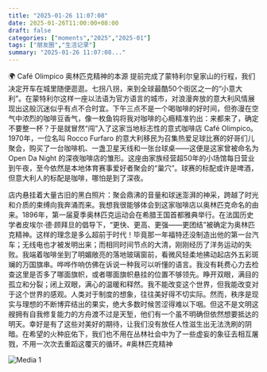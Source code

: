 ```yaml
---
title: "2025-01-26 11:07:08"
date: 2025-01-26T11:00:00+08:00
draft: false
categories: ["moments","2025","2025-01"]
tags: ["朋友圈","生活记录"]
summary: "2025-01-26 11:07:08..."
---
```


🌍 Café Olimpico 奥林匹克精神的本源
​
提前完成​了蒙特利尔皇家山的行程，我们决定开车在城里随便逛逛。七拐八拐，来到全球最酷50个街区之一的“小意大利”。在蒙特利尔这样一座以法语为官方语言的城市，对浪漫奔放的意大利风情展现出这般沉迷似乎有点不合时宜。下午三点不是一个喝咖啡的好时间，但弥漫在空气中浓烈的咖啡豆香气，像一枚鱼钩将我对咖啡的心瘾精准钓出：来都来了，确定不要整一杯？
​
​于是就冒然“闯”入了这家当地标志性的意式咖啡店 Café Olimpico。1970年，一位名叫 Rocco Furfaro 的意大利移民为召集热爱足球比赛的好哥们儿聚会，购买了一台咖啡机、一盏卫星天线和一张台球桌——这便是这家曾被命名为 Open Da Night 的深夜咖啡店的雏形。这座由家族经营超50年的小场馆每日营业到午夜，至今依然是本地体育赛事爱好者聚会的“巢穴”。球赛的标配或许是啤酒，但意大利人的标配是咖啡，哪怕是到了深夜。

​店内悬挂着大量古旧的黑白照片：聚会鼎沸的音量和球迷澎湃的神采，跨越了时光和介质的束缚向我奔涌而来。我想我很能够体会到这家咖啡店以奥林匹克命名的由来。1896年，第一届夏季奥林匹克运动会在希腊王国首都雅典举行。在法国历史学者皮埃尔·德·顾拜旦的倡导下，“更快、更高、更强——更团结”被确定为奥林匹克精神。这样的理念是多么超前于时代！毕竟那一年福特还没制造出他的第一台汽车；无线电也才被发明出来；而相同时间节点的大清，刚刚经历了洋务运动的失败。
​
​我端着咖啡坐到了明媚敞亮的落地玻璃窗前，看微风轻柔地拂动起店外五彩斑斓的万国旗串。哗哗作响仿佛在诉说一种我可以听懂的语言。我没有耗费心力去检查这里是否多了哪面旗帜，或者哪面旗帜悬挂的位置不够领先。睁开双眼，满目的孤立和分裂；闭上双眼，满心的温暖和释然。我不能改变这个世界，但我能改变对于这个世界的感观。
​
​人类对于制度的想象，往往美好得不切实际。然而，秩序是现实与理想的不断博弈结出的果实，绝大多数时候苦涩得难以下咽。但这不是文明这艘拥有自我修复能力的方舟渡不过是天堑，他们有一个虽不明确但依然想要抵达的明天。幸好是有了这些对美好的期待，让我们没有放任人性滋生出无法洗刷的阴暗。在希望的火种庇佑下，我们也不用在丛林社会中为了一些虚妄的象征去相互屠戮，不用一次次去重蹈这覆灭的循环。
​
​#奥林匹克精神

![Media 1](/Moments/photos/2025-01-26/202501261107080.jpg)

